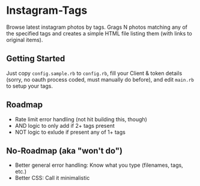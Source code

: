 # Instagram-Tags

Browse latest instagram photos by tags. Grags N photos matching any of the specified tags and creates a simple HTML file
listing them (with links to original items).

## Getting Started

Just copy `config.sample.rb` to `config.rb`, fill your Client & token details (sorry, no oauth process coded,
must manually do before), and edit `main.rb` to setup your tags.

## Roadmap

* Rate limit error handling (not hit building this, though)
* AND logic to only add if 2+ tags present
* NOT logic to exlude if present any of 1+ tags

## No-Roadmap (aka "won't do")

* Better general error handling: Know what you type (filenames, tags, etc.)
* Better CSS: Call it minimalistic